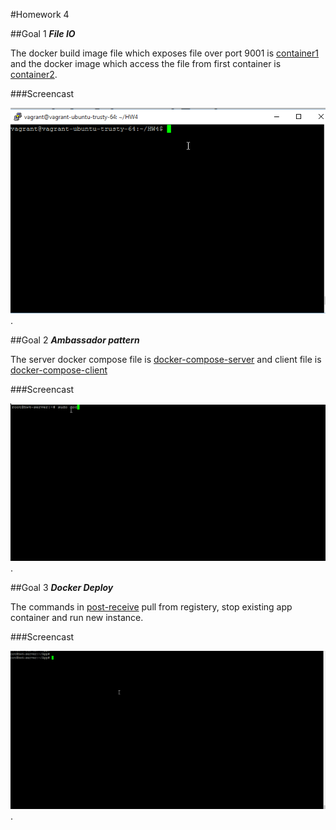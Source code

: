 #Homework 4

##Goal 1
**_File IO_**

The docker build image file which exposes file over port 9001 is [container1](scripts/Dockerfile-container1) and the docker image which access the file from first container is [container2](scripts/Dockerfile-container2).

###Screencast

![image](images/fileIO.gif).


##Goal 2
**_Ambassador pattern_**

The server docker compose file is [docker-compose-server](scripts/docker-compose-server.yml) and client file is [docker-compose-client](scripts/docker-compose-client.yml)

###Screencast

![image](images/ambassador.gif).

##Goal 3
**_Docker Deploy_**

The commands in [post-receive](scripts/post-receive) pull from registery, stop existing app container and run new instance.

###Screencast

![image](images/deploy.gif).
